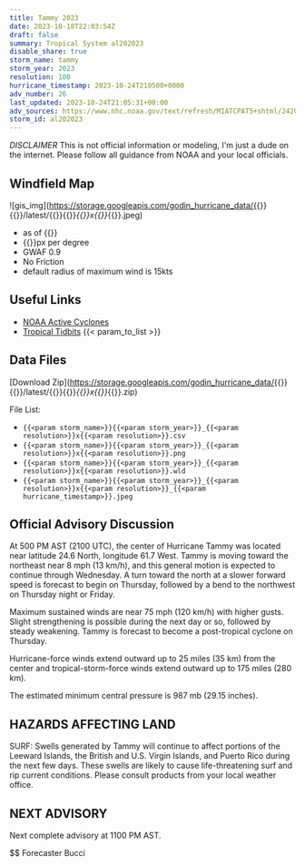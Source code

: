```yaml
---
title: Tammy 2023
date: 2023-10-18T22:03:54Z
draft: false
summary: Tropical System al202023
disable_share: true
storm_name: tammy
storm_year: 2023
resolution: 100
hurricane_timestamp: 2023-10-24T210500+0000
adv_number: 26
last_updated: 2023-10-24T21:05:31+00:00
adv_sources: https://www.nhc.noaa.gov/text/refresh/MIATCPAT5+shtml/242040.shtml;https://www.nhc.noaa.gov/refresh/graphics_at5+shtml/204246.shtml?cone
storm_id: al202023
---
```

*DISCLAIMER* This is not official information or modeling, I'm just a dude on the internet.  Please follow all guidance from NOAA and your local officials.

## Windfield Map
![gis_img](https://storage.googleapis.com/godin_hurricane_data/{{<param storm_name>}}{{<param storm_year>}}/latest/{{<param storm_name>}}{{<param storm_year>}}_{{<param resolution>}}x{{<param resolution>}}_{{<param hurricane_timestamp>}}.jpeg)

- as of {{<param last_updated>}}
- {{<param resolution>}}px per degree
- GWAF 0.9
- No Friction
- default radius of maximum wind is 15kts

## Useful Links
- [NOAA Active Cyclones](https://www.nhc.noaa.gov/)
- [Tropical Tidbits](https://www.tropicaltidbits.com/storminfo/)
{{< param_to_list >}}

## Data Files
[Download Zip](https://storage.googleapis.com/godin_hurricane_data/{{<param storm_name>}}{{<param storm_year>}}/latest/{{<param storm_name>}}{{<param storm_year>}}_{{<param resolution>}}x{{<param resolution>}}_{{<param hurricane_timestamp>}}.zip)

File List:
- `{{<param storm_name>}}{{<param storm_year>}}_{{<param resolution>}}x{{<param resolution>}}.csv`
- `{{<param storm_name>}}{{<param storm_year>}}_{{<param resolution>}}x{{<param resolution>}}.png`
- `{{<param storm_name>}}{{<param storm_year>}}_{{<param resolution>}}x{{<param resolution>}}.wld`
- `{{<param storm_name>}}{{<param storm_year>}}_{{<param resolution>}}x{{<param resolution>}}_{{<param hurricane_timestamp>}}.jpeg`


## Official Advisory Discussion
At 500 PM AST (2100 UTC), the center of Hurricane Tammy was located 
near latitude 24.6 North, longitude 61.7 West. Tammy is moving 
toward the northeast near 8 mph (13 km/h), and this general motion 
is expected to continue through Wednesday. A turn toward the north 
at a slower forward speed is forecast to begin on Thursday, followed 
by a bend to the northwest on Thursday night or Friday.
 
Maximum sustained winds are near 75 mph (120 km/h) with higher 
gusts.  Slight strengthening is possible during the next day or so, 
followed by steady weakening. Tammy is forecast to become a 
post-tropical cyclone on Thursday.
 
Hurricane-force winds extend outward up to 25 miles (35 km) from the
center and tropical-storm-force winds extend outward up to 175 miles
(280 km).
 
The estimated minimum central pressure is 987 mb (29.15 inches).
 
 
HAZARDS AFFECTING LAND
----------------------
SURF:  Swells generated by Tammy will continue to affect portions of
the Leeward Islands, the British and U.S. Virgin Islands, and Puerto
Rico during the next few days. These swells are likely to cause
life-threatening surf and rip current conditions. Please consult
products from your local weather office.
 
 
NEXT ADVISORY
-------------
Next complete advisory at 1100 PM AST.
 
$$
Forecaster Bucci